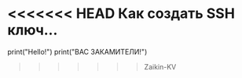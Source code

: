 <<<<<<< HEAD
Как создать SSH ключ...
=======
print("Hello!")
print("ВАС ЗАКАМИТЕЛИ!")
>>>>>>> Zaikin-KV
